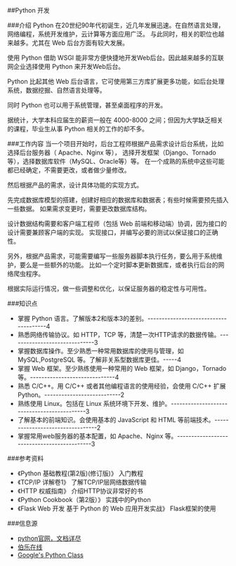##Python 开发

###介绍
Python 在20世纪90年代初诞生，近几年发展迅速。在自然语言处理，网络编程，系统开发维护，云计算等方面应用广泛。
与此同时，相关的职位也越来越多。尤其在 Web 后台方面有较大发展。

使用 Python 借助 WSGI 能非常方便快捷地开发Web后台。因此越来越多的互联网企业选择使用 Python 来开发Web后台。

Python 比起其他 Web 后台语言，它可使用第三方库扩展更多功能，如后台处理系统，数据挖掘、自然语言处理等。

同时 Python 也可以用于系统管理，甚至桌面程序的开发。

据统计，大学本科应届生的薪资一般在 4000-8000 之间；但因为大学缺乏相关的课程，毕业生从事 Python 相关的工作的却不多。

###工作内容
当一个项目开始时，后台工程师根据产品需求设计后台系统，比如选择后台服务器（ Apache、Nginx 等），
选择开发框架（Django、Tornado等），选择数据库软件（MySQL、Oracle等）等。
在一个成熟的系统中这些可能都已经确定，不需要更改，或者做少量修改。

然后根据产品的需求，设计具体功能的实现方式。

先完成数据库模型的搭建，创建好相应的数据库和数据表；有些时候需要预先插入一些数据。
如果需求变更时，需要更改数据库结构。

设计数据结构需要和客户端工程师（包括 Web 前端和移动端）协调，因为接口的设计需要兼顾客户端的实现。
实现接口，并编写必要的测试以保证接口的正确性。

另外，根据产品需求，可能需要编写一些服务器脚本执行任务，要么用于系统维护，要么是一些额外的功能。
比如一个定时脚本更新数据库，或者执行后台的网络爬虫程序。

根据实际运行情况，做一些调整和优化，以保证服务器的稳定性与可用性。

###知识点
*   掌握 Python 语言。了解版本2和版本3的差别。--------------------------------------4
*   熟悉网络传输协议。如 HTTP，TCP 等，清楚一次HTTP请求的数据传输。------------------------------3
*   掌握数据库操作。至少熟悉一种常用数据库的使用与管理，如 MySQL,PostgreSQL 等。了解非关系型数据库更佳。-----4
*   掌握 Web 框架。至少熟练使用一种常用的 Web 框架，如 Django，Tornado 等。------------------------------4
*   熟悉 C/C++。用 C/C++ 或者其他编程语言的使用经验，会使用 C/C++ 扩展 Python。---------------------------2
*   熟练使用 Linux。包括在 Linux 系统环境下开发、维护。--------------------------------------------3
*   了解基本的前端知识。会使用基本的 JavaScript 和 HTML 等前端技术。---------------------------------2
*   掌握常用web服务器的基本配置，如 Apache、Nginx 等。--------------------------------------------3

###参考资料
*   《Python 基础教程(第2版)(修订版)》     入门教程
*   《TCP/IP 详解卷1》             了解TCP/IP层网络数据传输
*   《HTTP 权威指南》              介绍HTTP协议非常好的书
*   《Python Cookbook（第2版）》  实践中的Python
*   《Flask Web 开发 基于 Python 的 Web 应用开发实战》	Flask框架的使用

###信息源
*   [python官网，文档详尽](https://www.python.org/doc)
*   [伯乐在线](http://python.jobbole.com/)
*   [Google's Python Class](https://developers.google.com/edu/python/)
